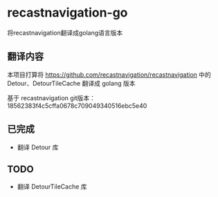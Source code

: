 # recastnavigation-go
将recastnavigation翻译成golang语言版本


## 翻译内容

本项目打算将 https://github.com/recastnavigation/recastnavigation 中的 Detour、DetourTileCache 翻译成 golang 版本

基于 recastnavigation git版本： 18562383f4c5cffa0678c709049340516ebc5e40


## 已完成
  
  - 翻译 Detour 库
  

## TODO

  - 翻译 DetourTileCache 库

  
